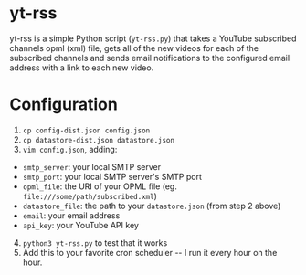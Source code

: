 # yt-rss
yt-rss is a simple Python script (`yt-rss.py`) that takes a YouTube subscribed channels opml (xml) file, gets all of the new videos for each of the subscribed channels and sends email notifications to the configured email address with a link to each new video.

# Configuration
1. `cp config-dist.json config.json`
2. `cp datastore-dist.json datastore.json`
3. `vim config.json`, adding:
 - `smtp_server`: your local SMTP server
 - `smtp_port`: your local SMTP server's SMTP port
 - `opml_file`: the URI of your OPML file (eg. `file:///some/path/subscribed.xml`)
 - `datastore_file`: the path to your `datastore.json` (from step 2 above)
 - `email`: your email address
 - `api_key`: your YouTube API key
4. `python3 yt-rss.py` to test that it works
5. Add this to your favorite cron scheduler -- I run it every hour on the hour.

